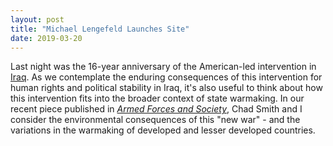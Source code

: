 ```yaml
---
layout: post
title: "Michael Lengefeld Launches Site"
date: 2019-03-20
---
```

Last night was the 16-year anniversary of the American-led intervention in <a href="https://theintercept.com/2018/04/09/video-a-brief-history-of-u-s-intervention-in-iraq-over-the-past-half-century/">Iraq</a>. As we contemplate the enduring consequences of this intervention for human rights and political stability in Iraq, it's also useful to think about how this intervention fits into the broader context of state warmaking. In our recent piece published in <a href="https://journals.sagepub.com/doi/10.1177/0095327X19832615"><i>Armed Forces and Society</i></a>, Chad Smith and I consider the environmental consequences of this "new war" - and the variations in the warmaking of developed and lesser developed countries.
